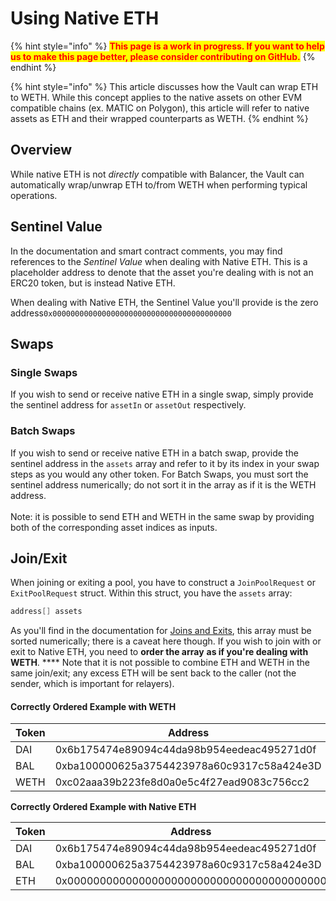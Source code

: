 # Using Native ETH

{% hint style="info" %}
<mark style="color:red;">**This page is a work in progress. If you want to help us to make this page better, please consider contributing on GitHub.**</mark>
{% endhint %}

{% hint style="info" %}
This article discusses how the Vault can wrap ETH to WETH. While this concept applies to the native assets on other EVM compatible chains (ex. MATIC on Polygon), this article will refer to native assets as ETH and their wrapped counterparts as WETH.
{% endhint %}

## Overview

While native ETH is not _directly_ compatible with Balancer, the Vault can automatically wrap/unwrap ETH to/from WETH when performing typical operations.

## Sentinel Value

In the documentation and smart contract comments, you may find references to the _Sentinel Value_ when dealing with Native ETH. This is a placeholder address to denote that the asset you're dealing with is not an ERC20 token, but is instead Native ETH.

When dealing with Native ETH, the Sentinel Value you'll provide is the zero address`0x0000000000000000000000000000000000000000`

## Swaps

### Single Swaps

If you wish to send or receive native ETH in a single swap, simply provide the sentinel address for `assetIn` or `assetOut` respectively.

### Batch Swaps

If you wish to send or receive native ETH in a batch swap, provide the sentinel address in the `assets` array and refer to it by its index in your swap steps as you would any other token. For Batch Swaps, you must sort the sentinel address numerically; do not sort it in the array as if it is the WETH address.\
\
Note: it is possible to send ETH and WETH in the same swap by providing both of the corresponding asset indices as inputs.

## Join/Exit

When joining or exiting a pool, you have to construct a `JoinPoolRequest` or `ExitPoolRequest` struct. Within this struct, you have the `assets` array:

```cpp
address[] assets
```

As you'll find in the documentation for [Joins and Exits](../resources/joins-and-exits/), this array must be sorted numerically; there is a caveat here though. If you wish to join with or exit to Native ETH, you need to **order the array** **as if you're dealing with WETH**. \*\*\*\* Note that it is not possible to combine ETH and WETH in the same join/exit; any excess ETH will be sent back to the caller (not the sender, which is important for relayers).

#### Correctly Ordered Example with WETH

| Token | Address                                    |
| ----- | ------------------------------------------ |
| DAI   | 0x6b175474e89094c44da98b954eedeac495271d0f |
| BAL   | 0xba100000625a3754423978a60c9317c58a424e3D |
| WETH  | 0xc02aaa39b223fe8d0a0e5c4f27ead9083c756cc2 |

**Correctly Ordered Example with Native ETH**

| Token | Address                                    |
| ----- | ------------------------------------------ |
| DAI   | 0x6b175474e89094c44da98b954eedeac495271d0f |
| BAL   | 0xba100000625a3754423978a60c9317c58a424e3D |
| ETH   | 0x0000000000000000000000000000000000000000 |
